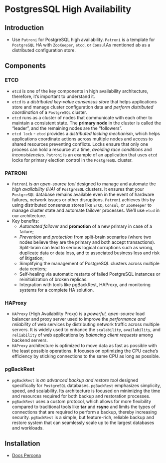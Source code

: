 # PostgresSQL High Availability

## Introduction

- Use `Patroni` for PostgreSQL high availability. `Patroni` is a template for `PostgreSQL` HA with `ZooKeeper`, `etcd`, or `Consul`As mentioned ab as a distributed configuration store.

## Components

### ETCD

- `etcd` is one of the key components in high availability architecture, therefore, it’s important to understand it.
- `etcd` is a *distributed key-value consensus store* that helps applications store and manage cluster configuration data and *perform distributed coordination* of a `PostgreSQL` cluster.
- `etcd` runs as a cluster of nodes that communicate with each other to maintain a consistent state. The **primary node** in the cluster is called the “leader”, and the remaining nodes are the “followers”.
- `etcd lock` - `etcd` provides a *distributed locking mechanism*, which helps applications coordinate actions across multiple nodes and access to shared resources preventing conflicts. Locks ensure that only one process can hold a resource at a time, *avoiding race conditions* and *inconsistencies*. `Patroni` is an example of an application that uses `etcd` locks for primary election control in the `PostgreSQL` cluster.

### PATRONI

- `Patroni` is *an open-source tool* designed to manage and automate the *high availability (HA)* of `PostgreSQL` clusters. It ensures that your `PostgreSQL` database remains available even in the event of hardware failures, network issues or other disruptions. `Patroni` achieves this by using distributed consensus stores like `ETCD`, `Consul`, or `ZooKeeper` to manage cluster state and automate failover processes. We’ll use `etcd` in our architecture.
- Key benefits:
  - *Automated failover* and **promotion** of a new primary in case of a failure;
  - *Prevention* and *protection* from split-brain scenarios (where two nodes believe they are the primary and both accept transactions). Split-brain can lead to serious logical corruptions such as wrong, duplicate data or data loss, and to associated business loss and risk of litigation;
  - Simplifying the management of PostgreSQL clusters across multiple data centers;
  - Self-healing via automatic restarts of failed PostgreSQL instances or reinitialization of broken replicas.
  - Integration with tools like pgBackRest, HAProxy, and monitoring systems for a complete HA solution.

### HAProxy

- `HAProxy` (High Availability Proxy) is a *powerful, open-source* load balancer and proxy server used to improve the *performance and reliability* of web services by distributing network traffic across multiple servers. It is widely used to enhance the `scalability`, `availability`, and `reliability` of web applications by *balancing client requests* among backend servers.
- `HAProxy` architecture is optimized to move data as fast as possible with the least possible operations. It focuses on optimizing the CPU cache’s efficiency by sticking connections to the same CPU as long as possible.

### pgBackRest

- `pgBackRest` is *an advanced backup and restore tool* designed specifically for `PostgreSQL` databases. `pgBackRest` emphasizes simplicity, speed, and scalability. Its architecture is focused on minimizing the time and resources required for both backup and restoration processes.
- `pgBackRest` uses a custom protocol, which allows for more flexibility compared to traditional tools like **tar** and **rsync** and limits the types of connections that are required to perform a backup, thereby increasing security. `pgBackRest` is a simple, but feature-rich, reliable backup and restore system that can seamlessly scale up to the largest databases and workloads.

## Installation

- [Docs Percona](https://docs.percona.com/postgresql/17/solutions/ha-init-setup.html)
